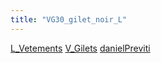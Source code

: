 ```yaml
---
title: "VG30_gilet_noir_L"
---
```


[L_Vetements](notes/equipements/L_Vetements.md) [V_Gilets](notes/equipements/vetements/V_Gilets.md) [danielPreviti](notes/utilisateurs/beneficiaires/danielPreviti.md)